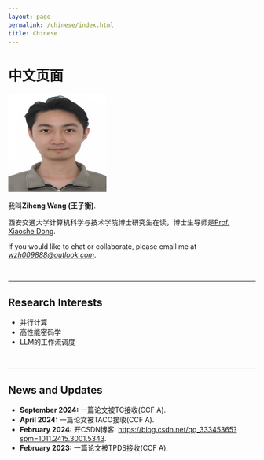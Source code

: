 ```yaml
---
layout: page
permalink: /chinese/index.html
title: Chinese
---
```


# 中文页面

<img src="/images/wangziheng.jpg" class="floatpic" width="200" height="200">

我叫**Ziheng Wang (王子衡)**.

西安交通大学计算机科学与技术学院博士研究生在读，博士生导师是[Prof. Xiaoshe Dong](https://gr.xjtu.edu.cn/en/web/xsdong/home).

If you would like to chat or collaborate, please email me at - *wzh009888@outlook.com*.

<br>

---

## Research Interests

- 并行计算
- 高性能密码学
- LLM的工作流调度

<br>

---

## News and Updates
- **September 2024:** 一篇论文被TC接收(CCF A).
- **April 2024:** 一篇论文被TACO接收(CCF A).
- **February 2024:** 开CSDN博客: https://blog.csdn.net/qq_33345365?spm=1011.2415.3001.5343.
- **February 2023:** 一篇论文被TPDS接收(CCF A).
<br>


